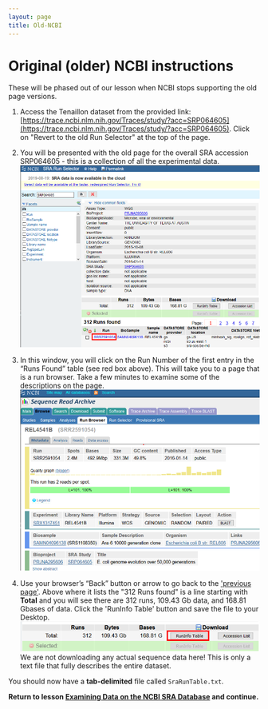 ```yaml
---
layout: page
title: Old-NCBI
---
```


# Original (older) NCBI instructions

These will be phased out of our lesson when NCBI stops supporting
the old page versions.

1. Access the Tenaillon dataset from the provided link: [https://trace.ncbi.nlm.nih.gov/Traces/study/?acc=SRP064605](https://trace.ncbi.nlm.nih.gov/Traces/study/?acc=SRP064605). Click on "Revert to the old Run Selector" at the top of the page. 

2. You will be presented with the old page for the overall SRA accession SRP064605 - this is a collection of all the experimental data.
![ncbi-old-run-selector](../fig/03_ncbi_old_run_selector.png)

3. In this window, you will click on the Run Number of the first entry in the “Runs Found” table (see red box above). This will take you to a page that is a run browser. Take a few minutes to examine some of the descriptions on the page.
![ncbi-run-browser.png](../fig/03_ncbi_run_browser.png)

4. Use your browser’s “Back” button or arrow to go back to the ['previous page'](https://trace.ncbi.nlm.nih.gov/Traces/study/?acc=SRP064605). Above where it lists the "312 Runs found" is a line starting with **Total** and you will see there are 312 runs, 109.43 Gb data, and 168.81 Gbases of data. Click the 'RunInfo Table' button and save the file to your Desktop.
![ncbi-old-runtable-button.png](../fig/03_ncbi_old_runtable_button.png)
We are not downloading any actual sequence data here! This is only a text file that fully describes the entire
dataset.  

You should now have a **tab-delimited** file called `SraRunTable.txt`.

**Return to lesson [Examining Data on the NCBI SRA Database](/03-ncbi-sra) and continue.**

